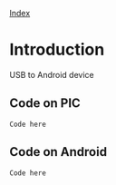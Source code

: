 [Index](Index.md)

# Introduction #

USB to Android device

## Code on PIC ##
```
Code here
```

## Code on Android ##
```
Code here
```
